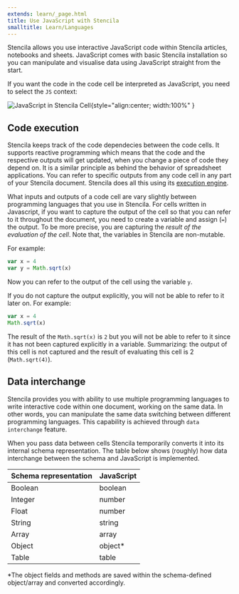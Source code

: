 ```yaml
---
extends: learn/_page.html
title: Use JavaScript with Stencila
smalltitle: Learn/Languages
---
```


Stencila allows you use interactive JavaScript code  within Stencila articles, notebooks and sheets. JavaScript comes with basic Stencila installation so you can
manipulate and visualise data using JavaScript straight from the start.

If you want the code in the code cell be interpreted as JavaScript, you need to select the `JS` context:

![JavaScript in Stencila Cell](../img/js-context.png){style="align:center; width:100%" }


## Code execution

Stencila keeps track of the code dependecies between the code cells. It supports reactive programming which means that the code and the respective outputs
will get updated, when you change a piece of code they depend on. It is a similar principle as behind the behavior of spreadsheet applications.
You can refer to specific outputs from any code cell in any part of your Stencila document. Stencila does all this using its [execution engine]().

What inputs and outputs of a code cell are vary slightly between programming languages that you use in Stencila.  For cells written in Javascript,
if you want to capture the output of the cell so that you can refer to it throughout the document, you need to create a variable and assign (`=`) the output. To be more precise, you are capturing the _result of the evaluation of the cell_.
Note that, the variables in Stencila are non-mutable.

For example:

```js
var x = 4
var y = Math.sqrt(x)
```
Now you can refer to the output of the cell using the variable `y`.

If you do not capture the output explicitly, you will not be able to refer to it later on. For example:

```js
var x = 4
Math.sqrt(x)
```
The result of the `Math.sqrt(x)` is `2` but you will not be able to refer to it since it has not been captured explicitly in a variable.
Summarizing: the output of this cell is not captured and the result of evaluating this cell is 2 (`Math.sqrt(4)`).

## Data interchange

Stencila provides you with ability to use multiple programming languages to write interactive code within
one document, working on the same data. In other words, you can manipulate the same data switching between different programming
languages. This capability is achieved through `data interchange` feature.

When you pass data between cells Stencila temporarily converts it into its internal schema representation.
The table below shows (roughly) how data interchange between the schema and JavaScript is implemented.

| Schema representation | JavaScript |
|:----------------------|:-----------|
| Boolean               | boolean    |
| Integer               | number     |
| Float                 | number     |
| String                | string     |
| Array                 | array      |
| Object                | object*    |
| Table                 | table      |

\*The object fields and methods are saved within the schema-defined object/array and converted accordingly.
